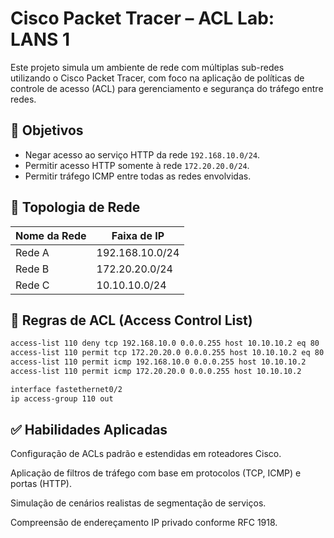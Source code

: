 # Cisco Packet Tracer – ACL Lab: LANS 1

Este projeto simula um ambiente de rede com múltiplas sub-redes utilizando o Cisco Packet Tracer, com foco na aplicação de políticas de controle de acesso (ACL) para gerenciamento e segurança do tráfego entre redes.

## 🎯 Objetivos

- Negar acesso ao serviço HTTP da rede `192.168.10.0/24`.
- Permitir acesso HTTP somente à rede `172.20.20.0/24`.
- Permitir tráfego ICMP entre todas as redes envolvidas.

## 🧱 Topologia de Rede

| Nome da Rede | Faixa de IP         |
|--------------|---------------------|
| Rede A       | 192.168.10.0/24     |
| Rede B       | 172.20.20.0/24      |
| Rede C       | 10.10.10.0/24       |

## 🔐 Regras de ACL (Access Control List)

```bash
access-list 110 deny tcp 192.168.10.0 0.0.0.255 host 10.10.10.2 eq 80
access-list 110 permit tcp 172.20.20.0 0.0.0.255 host 10.10.10.2 eq 80
access-list 110 permit icmp 192.168.10.0 0.0.0.255 host 10.10.10.2
access-list 110 permit icmp 172.20.20.0 0.0.0.255 host 10.10.10.2

interface fastethernet0/2
ip access-group 110 out
```

## ✅ Habilidades Aplicadas
Configuração de ACLs padrão e estendidas em roteadores Cisco.

Aplicação de filtros de tráfego com base em protocolos (TCP, ICMP) e portas (HTTP).

Simulação de cenários realistas de segmentação de serviços.

Compreensão de endereçamento IP privado conforme RFC 1918.


